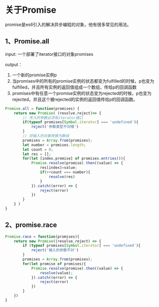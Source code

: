 # 关于Promise

promise是es6引入的解决异步编程的对象，他有很多常见的用法。

## 1、Promise.all

input: 一个部署了iterator接口的对象promises

output：

1. 一个新的promise实例p
2. 当promises中的所有的promise实例的状态都变为fulfilled的时候，p也变为fulfilled，并且所有实例的返回值组成一个数组，传给p的回调函数
3. promises中有任意一个promise实例的状态变为rejected的时候，p也变为rejected，并且这个被rejected的实例的返回值传给p的回调函数。

```javascript
Promise.all = function(promises) {
	return new Promise( (resolve,reject)=> {
		// 传入的参数必须有iterator接口
		if(typeof promises[Symbol.iterator] === 'undefined'){
			reject('参数类型不对哦')
		}
		// 将输入的对象转换为数组
		promises = Array.from(promises);
		let number = promises.length;
		let count = 0;
		let res = [];
		for(let [index,promise] of promises.entries()){
			Promise.resolve(promise).then((value) => {
				res[index]=value;
				if(++count === number){
					resolve(res)
				}
			}).catch((error) => {
				reject(error)
			})
		}
	} )
}
```

## 2、promise.race

```javascript
Promise.race = function(promises){
	return new Promise((resolve,reject) => {
		if (typeof promises[Symbol.iterator] === 'undefined'){
			reject('输入的参数不对')
		}
		promises = Array.from(promises);
		for(let promise of promises){
			Promise.resolve(promise).then((value) => {
				resolve(value);
			}).catch((error) => {
				reject(error)
			})
		}
	})
}
```

